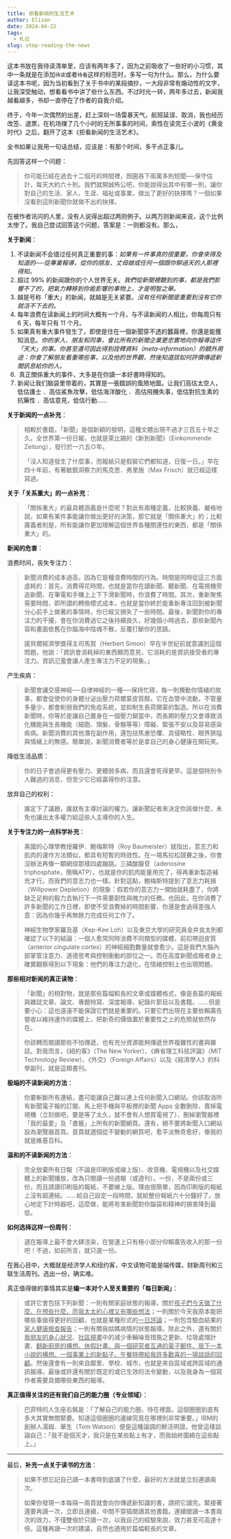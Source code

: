 ```yaml
---
title: 拒看新闻的生活艺术
author: Elizen
date: 2024-04-22
tags:
  - 札记
slug: stop-reading-the-news
---
```


这本书放在我待读清单里，应该有两年多了，因为之前吸收了一些好的小习惯，其中一条就是在添加`待读`或者`待看`这样的标签时，多写一句为什么。那么，为什么要读这本书呢，因为当初看到了关于书中的某段摘抄，一大段非常有煽动性的文字，让我深受触动，想看看书中讲了些什么东西。不过时光一转，两年多过去，新闻我越看越多，书却一直停在了作者的自我介绍。

终于，今年一次偶然的出差，赶上深圳一场雷暴天气，航班延误、取消，我也经历改签、退票，在机场赚了几个小时的无所事事的时间，索性在读完王小波的《黄金时代》之后，翻开了这本《拒看新闻的生活艺术》。

全书如果让我用一句话总结，应该是：有那个时间，多干点正事儿。

先回答这样一个问题：

> 你可能已經在過去十二個月的時間裡，囫圇吞下兩萬多則短聞──保守估計，每天大約六十則。我們就開誠佈公吧，你能說得出其中有哪一則，讓你對自己的生活、家人、生涯、福祉或事業，做出了更好的抉擇嗎？一個如果沒看到這則新聞你就做不出的抉擇。

在被作者讯问的人里，没有人说得出超过两则例子。以两万则新闻来说，这个比例太惨了。我自己尝试回答这个问题，答案是：一则都没有。那么，

**关于新闻**：

1. 不读新闻不会错过任何真正重要的事：*如果有一件事真的很重要，你會來得及知道的──從專業報導，從你的朋友、丈母娘或任何一個跟你聊過天的人那裡得知。*
2. 超过 99% 的新闻跟你的个人世界无关。*我們從新聞裡聽到的事，都是我們影響不了的，把氣力轉移到你能影響的事物上，才是明智之舉。*
4. 越是号称「重大」的新闻，就越是无关紧要。*沒有任何新聞是重要到沒有它你就活不下去的。*
5. 每年浪费在读新闻上的时间大概有一个月，与不读新闻的人相比，你每周只有 6 天，每年只有 11 个月。
6. 如果真有重大事件發生了，即使是住在一個新聞穿不透的蠶繭裡，你還是能獲知消息。*你的家人、朋友和同事，會比所有的新聞企業更忠實地向你報導這件「天大」的事。你甚至還可因此得到詮釋資料（meta-information）的額外用途：你會了解朋友看重哪些事，以及他的世界觀，然後知道該如何評價傳遞新聞訊息給你的人。*
7.  真正關係重大的事件，大多是在你讀一本好書時得知的。
8. 新闻让我们脑袋里带着的，其實是一張錯誤的風險地圖。让我们高估太空人，低估護士 ．高估鯊魚攻擊，低估海洋酸化 ．高估飛機失事，低估對抗生素的抗藥性 ．高估意見，低估行動……

**关于新闻的一点补充**：

> 相較於書籍，「新聞」是個新穎的發明，這種文體出現不過才三百五十年之久。全世界第一份日報，也就是萊比錫的《新到新聞》（Einkommende Zeitung），發行於一六五○年。
> 
> 「沒人知道發生了什麼事，而報紙只是假裝它們都知道，日復一日。」早在四十年前，有著敏銳洞察力的馬克思．弗里施（Max Frisch）就已經這樣寫過。

**关于「关系重大」的一点补充**：

> 「關係重大」的最具體涵義是什麼呢？對此有兩種定義，比較狹義、嚴格地說，如果有某件事能讓你做出更好的決策，那它就是「關係重大」的；比較廣義者則是，所有能讓你更加理解這個世界各種關連性的東西，都是「關係重大」的。

**新闻的危害**：

浪费时间，丧失专注力：

> 新聞消費的成本過高，因為它是種浪費時間的行為。時間是同時從這三方面虛耗的：首先，消費得花時間，也就是當你在讀新聞、聽新聞、在電視機旁追新聞、在筆電和手機上上下下滑新聞時，你浪費了時間。其次，重新聚焦需要時間，即所謂的轉換模式成本，也就是當你終於能重新專注回到被新聞分心前手上做著的事情時，你已經又損失了一些時間。最後，新聞對你的專注力的干擾，會在你消費過它之後持續良久，好幾個小時過去，那些新聞內容和畫面依舊在你腦海中陰魂不散，反覆打斷你的思路。
> 
> 諾貝爾經濟學獎得主司馬賀（Herbert Simon）早在半世紀前就意識到這個問題，他說：「資訊會消耗掉的東西顯而意見，它消耗的是資訊接受者的專注力。資訊氾濫會讓人產生專注力不足的現象。」

产生疾病：

> 新聞會讓交感神經──自律神經的一種──保持忙碌，每一則攪動你情緒的故事，都會促使你的身體分泌出壓力荷爾蒙皮質醇。它在血管中流動，不管量多量少，都會削弱我們的免疫系統，並抑制生長荷爾蒙的製造。所以在消費新聞時，你等於是讓自己置身在一個壓力鍋當中，而長期的壓力又會導致消化機能與生長機能（細胞、頭髮、骨骼等等）障礙、緊張不安以及容易感染疾病。新聞消費的其他潛在副作用，還包括焦慮恐懼、具侵略性、眼界狹隘與情緒上的無感。簡單說，新聞消費者等於是拿自己的身心健康在開玩笑。

降低生活品质：

> 你的日子會過得更有壓力、更體弱多病，而且還會死得更早。這是個特別令人難過的消息，但至少它已經贏得你的注意。

放弃自己的权利：

> 誰定下了議題，誰就有主導討論的權力。讓新聞記者來決定你該做什麼，未免也讓出太多權力給這些人主導你的人生。

**关于专注力的一点科学补充**：

> 美國的心理學教授羅伊．鮑梅斯特（Roy Baumeister）就指出，意志力和肌肉的運作方法類似，都具有短暫的時效性。在一場馬拉松競賽之後，你會沒辦法再像一顆網球那樣四處蹦跳。三磷酸腺苷（adenosine triphosphate，簡稱ATP），也就是你的肌肉能量用完了，得再重新製造補充才行。而我們的意志力也一樣。針對這點，鮑梅斯特提到了意志力耗損（Willpower Depletion）的現象：假若你的意志力一開始就耗盡了，你將缺乏足夠的毅力去執行下一件需要韌性與魄力的任務。也因此，在你消費了許多新聞的工作日裡，即使不受浪費掉的時間影響，你還是會過得差強人意：因為你幾乎再無餘力完成任何工作了。
> 
> 神經生物學家羅及基（Kep-Kee Loh）以及東京大學的研究員金井良太則都確認了以下的結論：一個人愈常同時消費不同類型的媒體，前扣帶迴皮質（anterior cingulate cortex）的神經細胞數量就會愈少。這是我們大腦內部掌管注意力、道德思考與控制衝動的部位之一。而在高度新聞成癮者身上確實觀察得到以下現象：他們的專注力退化，在情緒控制上也出現問題。

**那些相对新闻的真正读物**：

>  「新聞」的相對物，就是那些篇幅較長的文章或媒體格式，像是長篇的報紙與雜誌文章、論文、專題特寫、深度報導、紀錄片節目以及書籍。……但是要小心：這也遠遠不能保證它們就是重要的。只要它們出現在主要依賴廣告營收以維持運作的媒體上，把新奇的價值置於重要性之上的危險就依然存在。
> 
> 你該轉而閱讀那些不怕傳遞，也有充分資源能夠傳遞世界複雜性的書與雜誌。對我而言，《紐約客》（The New Yorker）、《麻省理工科技評論》（MIT Technology Review）、《外交》（Foreign Affairs）以及《經濟學人》的科學副刊，就是這類書刊。

**极端的不读新闻的方法**：

> 你要斬斷所有連結，盡可能讓自己難以連上任何新聞入口網站。你該取消所有新聞電子報的訂閱、馬上把手機與平板裡的新聞 Apps 全數刪除、賣掉電視機（立刻做吧，要是等了太久，就不會有人想買電視了）、刪掉瀏覽器裡「我的最愛」及「書籤」上所有的新聞網頁。還有，絕不要將新聞入口網站設為瀏覽器首頁。首頁就選個從不變動的網頁吧，愈平淡無奇愈好，像我的就是維基百科。

**温和的不读新闻的方法**：

> 完全放棄所有日報（不論是印刷版或線上版）、收音機、電視機以及社交媒體上的新聞播放，改為只閱讀一份週報（或週刊）。一份，不是兩份或三份，而且請讀印刷版的報紙，不要線上版。理由很簡單，因為印刷版的報紙上沒有超連結。……給自己設定一段時間，就給整份報紙六十分鐘好了。放心地定下計時器吧，這麼做，能將有害新聞對你腦袋和精神的損害降到最低。

**如何选择这样一份周刊**：

> 選在報導上最不會大肆渲染，在營運上只有極小部分仰賴廣告收入的那一份吧！不過，如前所言，就只選一份。

在我心目中，大概就是经济学人和纽约客，中文读物可能是端传媒，财新周刊和三联生活周刊。选出一份，确实难。

真正值得做的事情其实是**编一本对个人至关重要的「每日新闻」**：

> 或許它會包括下列新聞：一則有關家庭狀態的報導，關於<u>孩子們今天做了什麼、在想些什麼，而我太太的心裡又有哪些想法</u>；一則關於今天我原本能把哪些事做得更好的回顧，也就是某種形式的<u>一日評論</u>；一則包含驗血結果的<u>家人健康檢查報告</u>；一則有關我姑媽病情的狀態報導。除此之外，還有關於<u>我朋友的身心狀況</u>、<u>社區規畫</u>中的減少車輛噪音措施之更新、垃圾處理計畫、<u>翻新廚房的構想、休假計畫、與一個研究者互通的電子郵件、我下一本小說的構想、一個事業上的新點子、午餐時帶給我許多歡喜的一場談話的回顧</u>。然後還會有一則來自鄰里、學校、城市，也就是來自區域或跨區域的通訊報導。最後或許還有關於既定的或已生效的法令變動，以及我身為一個寫作者需要具備哪些東西的報導。

**真正值得关注的还有我们自己的能力圈（专业领域）**：

> 巴菲特的人生座右銘是：「了解自己的能力圈，待在裡面。這個圈圈到底有多大其實無關緊要。知道這個圈圈的邊線究竟在哪裡則非常重要。」IBM的創辦人湯姆．華生（Tom Watson）便是這種論調的鮮活明證。他曾這樣談論自己：「我不是個天才，我只是在某些點上有才，而我始終圍繞在這些點上。」

---

最后，**补充一点关于读书的方法**：

> 如果不想忘記自己讀一本書時到底讀了什麼，最好的方法就是立刻連讀兩次。
> 
> 如果你發現一本每隔一兩頁就會向你傳遞新知識的書，請把它讀完。緊接著還要再讀一次，立即且連續，中間不穿插閱讀其他書籍。連續閱讀一本書兩次的效力，不僅雙倍於只讀一次，以我自己的經驗來說，效力甚至可高達十倍。這種再讀一次的建議，自然也適用於篇幅較長的文章。